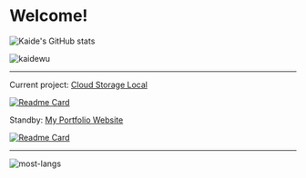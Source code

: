 # Welcome!

![Kaide's GitHub stats](https://github-readme-stats.vercel.app/api?username=kaidewu&theme=tokyonight&show_icons=true)
<p align="left"> <img src="https://komarev.com/ghpvc/?username=kaidewu" alt="kaidewu" /> </p>

---

Current project: [Cloud Storage Local](https://github.com/kaidewu/MyHomeCloud)

[![Readme Card](https://github-readme-stats.vercel.app/api/pin/?username=kaidewu&theme=tokyonight&repo=MyHomeCloud)](https://github.com/kaidewu/github-readme-stats)

Standby: [My Portfolio Website](https://kaidewu.github.io)

[![Readme Card](https://github-readme-stats.vercel.app/api/pin/?username=kaidewu&theme=tokyonight&repo=MyHomeCloud)](https://github.com/kaidewu/github-readme-stats)

---

![most-langs](https://github-readme-stats.vercel.app/api/top-langs/?username=kaidewu&hide=javascript,html&theme=tokyonight&layout=compact)
